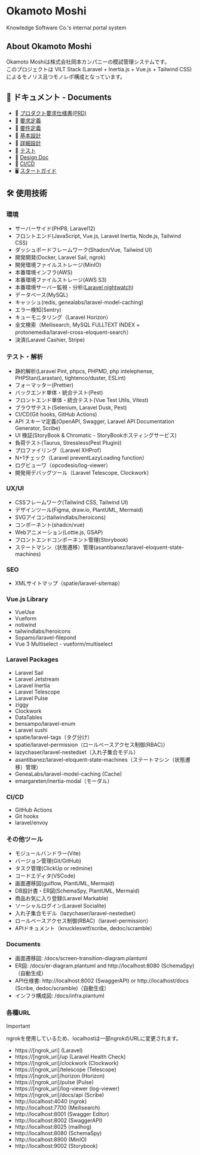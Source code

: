 # Okamoto Moshi

Knowledge Software Co.'s internal portal system

## About Okamoto Moshi

Okamoto Moshiは株式会社岡本カンパニーの模試管理システムです。<br>
このプロジェクトは VILT Stack (Laravel + Inertia.js + Vue.js + Tailwind CSS) によるモノリス且つモノレポ構成となっています。<br>

## 📄 ドキュメント - Documents

- 📝 [プロダクト要求仕様書(PRD)](/docs/prd/index.md)
- 📝 [要求定義](/docs/requirements/index.md)
- 📝 [要件定義](/docs/requirements-definition/index.md)
- 📝 [基本設計](/docs/basic-design/index.md)
- 📝 [詳細設計](/docs/detailed-design/index.md)
- 📝 [テスト](/docs/testing/index.md)
- 🏁 [Design Doc](/docs/design-docs/overview.md)
- 🚚 [CI/CD](/docs/cicd/index.md)
- 🖥️ [スタートガイド](/docs/start-guide/index.md)

## 🛠️ 使用技術

### 環境

- サーバーサイド(PHP8, Laravel12)
- フロントエンド(JavaScript, Vue.js, Laravel Inertia, Node.js, Tailwind CSS)
- ダッシュボードフレームワーク(Shadcn/Vue, Tailwind UI)
- 開発開発(Docker, Laravel Sail, ngrok)
- 開発環境ファイルストレージ(MinIO)
- 本番環境インフラ(AWS)
- 本番環境ファイルストレージ(AWS S3)
- 本番環境サーバー監視・分析([Laravel nightwatch](https://nightwatch.laravel.com/))
- データベース(MySQL)
- キャッシュ(redis, genealabs/laravel-model-caching)
- エラー検知(Sentry)
- キューモニタリング（Laravel Horizon）
- 全文検索（Meilisearch, MySQL FULLTEXT INDEX + protonemedia/laravel-cross-eloquent-search）
- 決済(Laravel Cashier, Stripe)

### テスト・解析

- 静的解析(Laravel Pint, phpcs, PHPMD, php intelephense, PHPStan(Larastan), tightenco/duster, ESLint)
- フォーマッター(Prettier)
- バックエンド単体・統合テスト(Pest)
- フロントエンド単体・統合テスト(Vue Test Utils, Vitest)
- ブラウザテスト(Selenium, Laravel Dusk, Pest)
- CI/CD(Git hooks, GitHub Actions)
- API スキーマ定義(OpenAPI, Swagger, Laravel API Documentation Generator, Scribe)
- UI 検証(StoryBook & Chromatic - StoryBookホスティングサービス)
- 負荷テスト(Taurus, Stressless(Pest Plugin))
- プロファイリング（Laravel XHProf）
- N+1チェック（Laravel preventLazyLoading function）
- ログビューワ（opcodesio/log-viewer）
- 開発用デバッグツール（Laravel Telescope, Clockwork）

### UX/UI

- CSSフレームワーク(Tailwind CSS, Tailwind UI)
- デザインツール(Figma, draw.io, PlantUML, Mermaid)
- SVGアイコン(tailwindlabs/heroicons)
- コンポーネント(shadcn/vue)
- Webアニメーション(Lottie.js, GSAP)
- フロントエンドコンポーネント管理(Storybook)
- ステートマシン（状態遷移）管理(asantibanez/laravel-eloquent-state-machines)

### SEO

- XMLサイトマップ（spatie/laravel-sitemap）

### Vue.js Library

- VueUse
- Vueform
- notiwind
- tailwindlabs/heroicons
- Sopamo/laravel-filepond
- Vue 3 Multiselect - vueform/multiselect

### Laravel Packages

- Laravel Sail
- Laravel Jetstream
- Laravel Inertia
- Laravel Telescope
- Laravel Pulse
- ziggy
- Clockwork
- DataTables
- bensampo/laravel-enum
- Laravel sushi
- spatie/laravel-tags（タグ分け）
- spatie/laravel-permission（ロールベースアクセス制御(RBAC)）
- lazychaser/laravel-nestedset（入れ子集合モデル）
- asantibanez/laravel-eloquent-state-machines（ステートマシン（状態遷移）管理）
- GeneaLabs/laravel-model-caching (Cache)
- emargareten/inertia-modal（モーダル）

### CI/CD

- GitHub Actions
- Git hooks
- laravel/envoy

### その他ツール

- モジュールバンドラー(Vite)
- バージョン管理(Git/GitHub)
- タスク管理(ClickUp or redmine)
- コードエディタ(VSCode)
- 画面遷移図(guiflow, PlantUML, Mermaid)
- DB設計書・ER図(SchemaSpy, PlantUML, Mermaid)
- 商品お気に入り登録(Laravel Markable)
- ソーシャルログイン(Laravel Socialite)
- 入れ子集合モデル（lazychaser/laravel-nestedset）
- ロールベースアクセス制御(RBAC)（laravel-permission）
- APIドキュメント（knuckleswtf/scribe, dedoc/scramble）

### Documents

- 画面遷移図: /docs/screen-transition-diagram.plantuml
- ER図: /docs/er-diagram.plantuml and http://localhost:8080 (SchemaSpy) （自動生成）
- API仕様書: http://localhost:8002 (SwaggerAPI) or http://localhost/docs (Scribe, dedoc/scramble)（自動生成）
- インフラ構成図: /docs/infra.plantuml

### 各種URL

> [!IMPORTANT]
> ngrokを使用しているため、localhostは一部ngrokのURLに変更されます。

- https://[ngrok_uri] (Laravel)
- https://[ngrok_uri]/up (Laravel Health Check)
- https://[ngrok_uri]/clockwork (Clockwork)
- https://[ngrok_uri]/telescope (Telescope)
- https://[ngrok_uri]/horizon (Horizon)
- https://[ngrok_uri]/pulse (Pulse)
- https://[ngrok_uri]/log-viewer (log-viewer)
- https://[ngrok_uri]/docs/api (Scribe)
- http://localhost:4040 (ngrok)
- http://localhost:7700 (Meilisearch)
- http://localhost:8001 (Swagger Editor)
- http://localhost:8002 (SwaggerAPI)
- http://localhost:8025 (mailhog)
- http://localhost:8080 (SchemaSpy)
- http://localhost:8900 (MinIO)
- http://localhost:9002 (Storybook)
